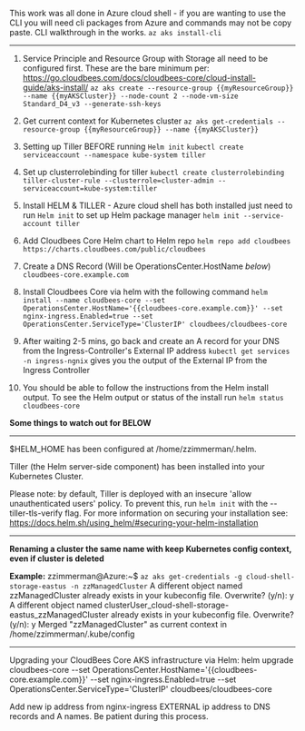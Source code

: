 This work was all done in Azure cloud shell - if you are wanting to use the CLI you will need cli packages from Azure and commands may not be copy paste. CLI walkthrough in the works.
`az aks install-cli`
***
1. Service Principle and Resource Group with Storage all need to be configured first. These are the bare minimum per: https://go.cloudbees.com/docs/cloudbees-core/cloud-install-guide/aks-install/
`az aks create --resource-group {{myResourceGroup}} --name {{myAKSCluster}} --node-count 2 --node-vm-size Standard_D4_v3 --generate-ssh-keys`

2. Get current context for Kubernetes cluster
`az aks get-credentials --resource-group {{myResourceGroup}} --name {{myAKSCluster}}`

3. Setting up Tiller BEFORE running `Helm init`
`kubectl create serviceaccount --namespace kube-system tiller`

4. Set up clusterrolebinding for tiller
`kubectl create clusterrolebinding tiller-cluster-rule --clusterrole=cluster-admin --serviceaccount=kube-system:tiller`

5. Install HELM & TILLER - Azure cloud shell has both installed just need to run `Helm init` to set up Helm package manager
`helm init --service-account tiller`

6. Add Cloudbees Core Helm chart to Helm repo
`helm repo add cloudbees https://charts.cloudbees.com/public/cloudbees`

7. Create a DNS Record (Will be OperationsCenter.HostName *below*)
`cloudbees-core.example.com`

8. Install Cloudbees Core via helm with the following command
`helm install --name cloudbees-core --set OperationsCenter.HostName='{{cloudbees-core.example.com}}' --set nginx-ingress.Enabled=true --set OperationsCenter.ServiceType='ClusterIP' cloudbees/cloudbees-core`

9. After waiting 2-5 mins, go back and create an A record for your DNS from the Ingress-Controller's External IP address
`kubectl get services -n ingress-ngnix` gives you the output of the External IP from the Ingress Controller

10. You should be able to follow the instructions from the Helm install output. To see the Helm output or status of the install run `helm status cloudbees-core`

**Some things to watch out for BELOW**
***
$HELM_HOME has been configured at /home/zzimmerman/.helm.

Tiller (the Helm server-side component) has been installed into your Kubernetes Cluster.

Please note: by default, Tiller is deployed with an insecure 'allow unauthenticated users' policy.
To prevent this, run `helm init` with the --tiller-tls-verify flag.
For more information on securing your installation see: https://docs.helm.sh/using_helm/#securing-your-helm-installation
***

**Renaming a cluster the same name with keep Kubernetes config context, even if cluster is deleted**

**Example:**
zzimmerman@Azure:~$ `az aks get-credentials -g cloud-shell-storage-eastus -n zzManagedCluster`
A different object named zzManagedCluster already exists in your kubeconfig file.
Overwrite? (y/n): y
A different object named clusterUser_cloud-shell-storage-eastus_zzManagedCluster already exists in your kubeconfig file.
Overwrite? (y/n): y
Merged "zzManagedCluster" as current context in /home/zzimmerman/.kube/config
***
Upgrading your CloudBees Core AKS infrastructure via Helm:
helm upgrade cloudbees-core --set OperationsCenter.HostName='{{cloudbees-core.example.com}}' --set nginx-ingress.Enabled=true --set OperationsCenter.ServiceType='ClusterIP' cloudbees/cloudbees-core

Add new ip address from nginx-ingress EXTERNAL ip address to DNS records and A names.
Be patient during this process.
